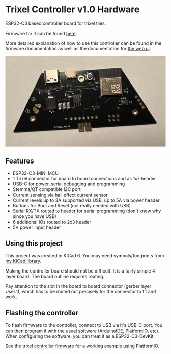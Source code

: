 # Trixel Controller v1.0 Hardware

ESP32-C3 based controller board for trixel tiles.

Firmware for it can be found [here](https://github.com/runger1101001/led_driver_esp32).

More detailed explanation of how to use this controller can be found in the firmware documentation as well as the documentation for [the web ui](https://github.com/runger1101001/trixelcontroller-ui).


![Top View](./pix/top.jpg)


## Features

- ESP32-C3-MINI MCU
- 1 Trixel connector for board to board connections and as 1x7 header
- USB-C for power, serial debugging and programming
- Stemma/QT compatible I2C port
- Current sensing via hall effect current sensor
- Current levels up to 3A supported via USB, up to 5A via power header
- Buttons for Boot and Reset (not really needed with USB)
- Serial RX/TX routed to header for serial programming (don't know why since you have USB)
- 6 additional IOs routed to 2x3 header
- 5V power input header

## Using this project

This project was created in KiCad 6. You may need symbols/footprints from [my KiCad library](https://github.com/runger1101001/kicad-lib-runger).

Making the controller board should not be difficult. It is a fairly simple 4 layer board. The board outline requires routing. 

Pay attention to the slot in the board to board connector (gerber layer User.1), which has to be routed out precisely for the connector to fit and work.

## Flashing the controller

To flash firmware to the controller, connect to USB via it's USB-C port. You can then program it with the usual software (ArduinoIDE, PlatformIO, etc). When configuring the software, you can treat it as a ESP32-C3-DevKit.

See the [trixel controller firmware](https://github.com/runger1101001/led_driver_esp32) for a working example using PlatformIO.